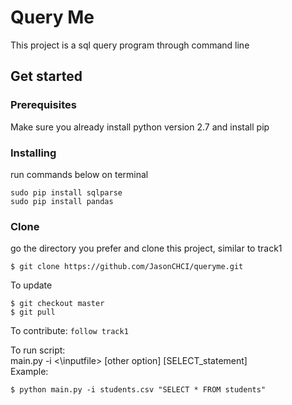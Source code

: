 # Query Me
This project is a sql query program through command line

## Get started
### Prerequisites
Make sure you already install python version 2.7 and install pip
### Installing
run commands below on terminal
```
sudo pip install sqlparse
sudo pip install pandas
```
### Clone
go the directory you prefer and clone this project, similar to track1
```
$ git clone https://github.com/JasonCHCI/queryme.git
```
To update
```
$ git checkout master
$ git pull
```
To contribute:
`follow track1`

To run script: <br />
main.py -i <\inputfile> [other option] [SELECT_statement] <br />
Example: 
```
$ python main.py -i students.csv "SELECT * FROM students"
```
